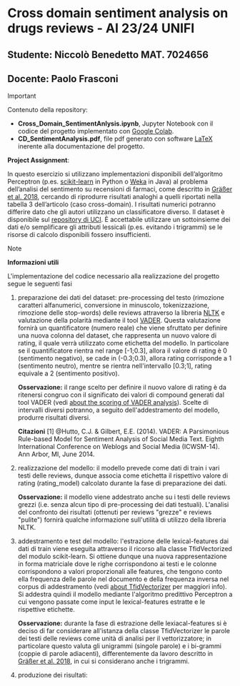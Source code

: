 # Cross domain sentiment analysis on drugs reviews - AI 23/24 UNIFI
## Studente: Niccolò Benedetto MAT. 7024656
## Docente: Paolo Frasconi

> [!IMPORTANT]
> Contenuto della repository:
>  - **Cross_Domain_SentimentAnlysis.ipynb**, Jupyter Notebook con il codice del progetto implementato con [Google Colab](https://colab.google/).
>  - **CD_SentimentAnalysis.pdf**, file pdf generato con software [LaTeX](https://www.latex-project.org/) inerente alla documentazione del progetto.


**Project Assignment**:

In questo esercizio si utilizzano implementazioni disponibili dell’algoritmo Perceptron (p.es. [scikit-learn](https://scikit-learn.org/stable/) 
in Python o [Weka](https://ml.cms.waikato.ac.nz/weka/) in Java) al problema dell’analisi del sentimento su recensioni di farmaci, come descritto
in [Gräßer et al. 2018](https://dl.acm.org/doi/10.1145/3194658.3194677), cercando di riprodurre risultati analoghi a quelli riportati nella tabella 3 dell’articolo (caso cross-domain).  I risultati numerici potranno differire dato che gli autori utilizzano un classificatore diverso. Il dataset è disponibile sul [repository di UCI](https://archive.ics.uci.edu/ml/datasets/Drug+Review+Dataset+%28Drugs.com%29). È accettabile utilizzare un sottoinsieme dei dati e/o semplificare gli attributi lessicali (p.es. evitando i trigrammi) se le risorse di calcolo disponibili fossero insufficienti.


> [!NOTE]
> **Informazioni utili**
> 
> L'implementazione del codice necessario alla realizzazione del progetto segue le seguenti fasi
>  1. preparazione dei dati del dataset:
>     pre-processing del testo (rimozione caratteri alfanumerici, conversione in minuscolo, tokenizzazione, rimozione delle stop-words) delle reviews attraverso la libreria
>     [NLTK](https://www.nltk.org/#natural-language-toolkit) e valutazione della polarità 
>     mediante il tool [VADER](https://pypi.org/project/vaderSentiment/). Questa valutazione fornirà un quantificatore (numero reale) che viene sfruttato per 
>     definire una nuova colonna del dataset, che rappresenta un nuovo valore di rating, il quale verrà utilizzato come etichetta del modello. In particolare se il 
>     quantificatore rientra nel range [-1;0.3], allora il valore di rating è 0 (sentimento negativo), se cade in (-0.3;0.3), allora rating corrisponde a 1 
>     (sentimento neutro), mentre se rientra nell'intervallo [0.3;1], rating equivale a 2 (sentimento positivo).
> 
>     **Osservazione:** il range scelto per definire il nuovo valore di rating è da ritenersi congruo con il significato dei valori di compound generati dal tool 
>     VADER (vedi [about the scoring of VADER analysis](https://github.com/cjhutto/vaderSentiment)). Scelte di intervalli diversi
>     potranno, a seguito dell'addestramento del modello, produrre risultati diversi.
> 
>     **Citazioni**
>     [1] @Hutto, C.J. & Gilbert, E.E. (2014). VADER: A Parsimonious Rule-based Model for Sentiment Analysis of Social Media Text. Eighth International Conference on 
>         Weblogs and Social Media (ICWSM-14). Ann Arbor, MI, June 2014.
>  3. realizzazione del modello:
>     il modello prevede come dati di train i vari testi delle reviews, dunque associa come etichetta il rispettivo valore di rating (rating_model) calcolato durante la
>     fase di preparazione dei dati.
>
>     **Osservazione:** il modello viene addestrato anche su i testi delle reviews grezzi (i.e. senza alcun tipo di pre-processing dei dati testuali). L'analisi del confronto dei
>     risultati (ottenuti per reviews "grezze" e reviews "pulite") fornirà qualche informazione sull'utilità di utilizzo della libreria NLTK.
>  4. addestramento e test del modello:
>     l'estrazione delle lexical-features dai dati di train viene eseguita attraverso il ricorso alla classe TfidVectorized del modulo scikit-learn. Si ottiene dunque
>     una nuova rappresentazione in forma matriciale dove le righe corrispondono ai testi e le colonne corrispondono a valori proporzionali alle features,
>     che tengono conto ella frequenza delle parole nel documento e della frequenza inversa nel corpus di addestramento (vedi [about TfidVectorizer](https://scikit-learn.org/stable/modules/generated/sklearn.feature_extraction.text.TfidfVectorizer.html#) per maggiori info). Si addestra quindi il modello mediante l'algoritmo predittivo
>     Perceptron a cui vengono passate come input le lexical-features estratte e le rispettive etichette.
>
>     **Osservazione:** durante la fase di estrazione delle lexiacal-features si è deciso di far considerare all'istanza della classe TfidVectorizer le parole dei testi delle reviews
>     come unità di analisi per il vettorizzatore; in particolare questo valuta gli unigrammi (singole parole) e i bi-grammi (coppie di parole adiacenti), differentemente da lavoro
>     descritto in [Gräßer et al. 2018](https://dl.acm.org/doi/10.1145/3194658.3194677), in cui si considerano anche i trigrammi.
>  6. produzione dei risultati:
